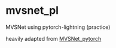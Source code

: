 # mvsnet_pl
MVSNet using pytorch-lightning (practice)

heavily adapted from [MVSNet_pytorch](https://github.com/xy-guo/MVSNet_pytorch)
